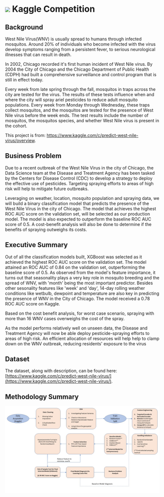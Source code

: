 # ![](https://ga-dash.s3.amazonaws.com/production/assets/logo-9f88ae6c9c3871690e33280fcf557f33.png) Kaggle Competition
## Background


West Nile Virus(WNV) is usually spread to humans through infected mosquitos. Around 20% of individuals who become infected with the virus develop symptoms ranging from a persistent fever, to serious neurological illnesses that can result in death.

In 2002, Chicago recorded it's first human incident of West Nile virus. By 2004 the City of Chicago and the Chicago Department of Public Health (CDPH) had built a comprehensive surveillance and control program that is still in effect today.

Every week from late spring through the fall, mosquitos in traps across the city are tested for the virus. The results of these tests influence when and where the city will spray ariel pesticides to reduce adult mosquito populations. Every week from Monday through Wednesday, these traps collect mosquitos, and the mosquitos are tested for the presence of West Nile virus before the week ends. The test results include the number of mosquitos, the mosquitos species, and whether West Nile virus is present in the cohort.

This project is from: https://www.kaggle.com/c/predict-west-nile-virus/overview.

## Business Problem

Due to a recent outbreak of the West Nile Virus in the city of Chicago, the Data Science team at the Disease and Treatment Agency has been tasked by the Centers for Disease Control (CDC) to develop a strategy to deploy the effective use of pesticides. Targeting spraying efforts to areas of high risk will help to mitigate future outbreaks.

Leveraging on weather, location, mosquito population and spraying data, we will build a binary classification model that predicts the presence of the West Nile Virus in the city of Chicago. The model that achieves the highest ROC AUC score on the validation set, will be selected as our production model. The model is also expected to outperform the baseline ROC AUC score of 0.5. A cost-benefit analysis will also be done to determine if the benefits of spraying outweighs its costs.

## Executive Summary

Out of all the classification models built, XGBoost was selected as it achieved the highest ROC AUC score on the validation set. The model attained an ROC AUC of 0.84 on the validation set, outperforming the baseline score of 0.5. As observed from the model's feature importance, it turns out that seasonality plays a very key role in mosquito breeding and the spread of WNV, with 'month' being the most important predictor. Besides other sesonality features like 'week' and 'day', 14-day rolling weather conditions like wetbulb, dewpoint and temperature are also key in predicting the presence of WNV in the City of Chicago. The model received a 0.78 ROC AUC score on Kaggle.

Based on the cost benefit analysis, for worst case scenario, spraying with more than 16 WNV cases overweighs the cost of the spray.

As the model performs relatively well on unseen data, the Disease and Treatment Agency will now be able deploy pesticide-spraying efforts to areas of high risk. An efficient allocation of resources will help help to clamp down on the WNV outbreak, reducing residents' exposure to the virus

## Dataset

The dataset, along with description, can be found here: [https://www.kaggle.com/c/predict-west-nile-virus/](https://www.kaggle.com/c/predict-west-nile-virus/).

## Methodology Summary

![alt text](https://github.com/Joseph-Gan/WestNileVirus/blob/main/asset/Flowchart.jpg?raw=true)
